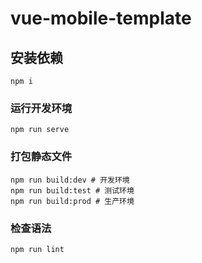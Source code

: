 # vue-mobile-template

## 安装依赖
```
npm i
```

### 运行开发环境
```
npm run serve
```

### 打包静态文件
```
npm run build:dev # 开发环境
npm run build:test # 测试环境
npm run build:prod # 生产环境
```

### 检查语法
```
npm run lint
```
